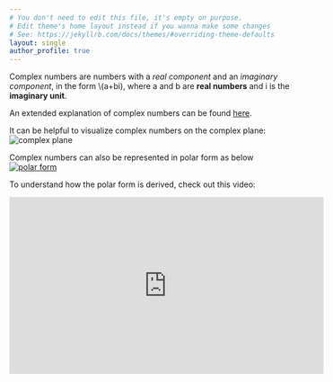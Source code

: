 ```yaml
---
# You don't need to edit this file, it's empty on purpose.
# Edit theme's home layout instead if you wanna make some changes
# See: https://jekyllrb.com/docs/themes/#overriding-theme-defaults
layout: single
author_profile: true
---
```


Complex numbers are numbers with a *real component* and an *imaginary component*, in the form \\(a+bi), where a and b are **real numbers** and i is the **imaginary unit**.

An extended explanation of complex numbers can be found [here](https://en.wikipedia.org/wiki/Complex_number).

It can be helpful to visualize complex numbers on the complex plane:
![complex plane](https://upload.wikimedia.org/wikipedia/commons/5/5d/Imaginarynumber2.PNG)

Complex numbers can also be represented in polar form as below
[![polar form](https://upload.wikimedia.org/wikipedia/commons/thumb/7/71/Euler%27s_formula.svg/250px-Euler%27s_formula.svg.png)](https://en.wikipedia.org/wiki/Polar_coordinate_system)

To understand how the polar form is derived, check out this video:
<iframe width="560" height="315" src="https://www.youtube.com/embed/lFT2hwsCMls?si=v_l91WSCAd-esj3x" title="YouTube video player" frameborder="0" allow="accelerometer; autoplay; clipboard-write; encrypted-media; gyroscope; picture-in-picture; web-share" referrerpolicy="strict-origin-when-cross-origin" allowfullscreen></iframe>
